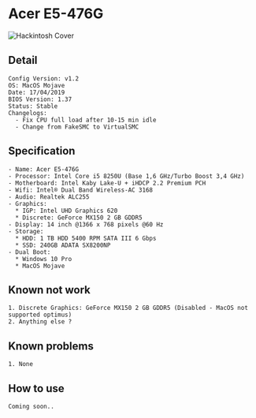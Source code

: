 # Acer E5-476G 
![Hackintosh Cover](https://user-images.githubusercontent.com/30723613/56214257-bd0b5a00-6087-11e9-8fd4-b06ed47d5754.png)

## Detail
```
Config Version: v1.2
OS: MacOS Mojave
Date: 17/04/2019
BIOS Version: 1.37
Status: Stable
Changelogs:
  - Fix CPU full load after 10-15 min idle
  - Change from FakeSMC to VirtualSMC 
```

## Specification
```
- Name: Acer E5-476G
- Processor: Intel Core i5 8250U (Base 1,6 GHz/Turbo Boost 3,4 GHz)
- Motherboard: Intel Kaby Lake-U + iHDCP 2.2 Premium PCH
- Wifi: Intel® Dual Band Wireless-AC 3168
- Audio: Realtek ALC255
- Graphics: 
  * IGP: Intel UHD Graphics 620
  * Discrete: GeForce MX150 2 GB GDDR5
- Display: 14 inch @1366 x 768 pixels @60 Hz
- Storage:
  * HDD: 1 TB HDD 5400 RPM SATA III 6 Gbps
  * SSD: 240GB ADATA SX8200NP
- Dual Boot:
  * Windows 10 Pro
  * MacOS Mojave
```

## Known not work
```
1. Discrete Graphics: GeForce MX150 2 GB GDDR5 (Disabled - MacOS not supported optimus)
2. Anything else ?
```

## Known problems
```
1. None
```

## How to use
```
Coming soon..
```
